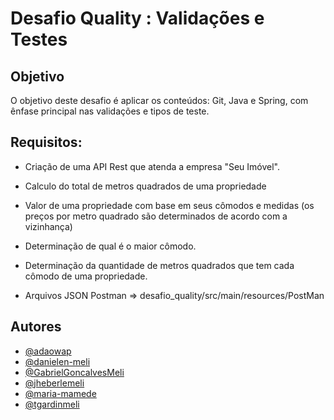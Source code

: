 # Desafio Quality : Validações e Testes

## Objetivo

O objetivo deste desafio é aplicar os conteúdos: Git, Java e Spring, com ênfase principal nas validações e tipos de teste.


## Requisitos:

- Criação de uma API Rest que atenda a empresa "Seu Imóvel".
- Calculo do total de metros quadrados de uma propriedade
- Valor de uma propriedade com base em seus cômodos e medidas (os preços por metro quadrado são determinados de
acordo com a vizinhança)
- Determinação de qual é o maior cômodo.
- Determinação da quantidade de metros quadrados que tem cada cômodo de uma propriedade.


 - Arquivos JSON Postman => desafio_quality/src/main/resources/PostMan

## Autores

- [@adaowap](https://www.github.com/adaowap)
- [@danielen-meli](https://www.github.com/danielen-meli)
- [@GabrielGoncalvesMeli]( https://github.com/GabrielGoncalvesMeli)
- [@jheberlemeli](https://github.com/jheberlemeli)
- [@maria-mamede](https://github.com/maria-mamede)
- [@tgardinmeli](https://github.com/tgardinmeli)




